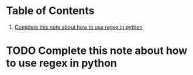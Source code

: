 
# Table of Contents

1.  [Complete this note about how to use regex in python](#orgd6dc2d7)



<a id="orgd6dc2d7"></a>

# TODO Complete this note about how to use regex in python

